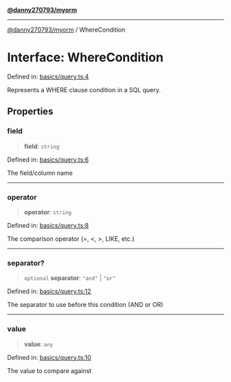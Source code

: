 [**@danny270793/myorm**](../README.md)

***

[@danny270793/myorm](../README.md) / WhereCondition

# Interface: WhereCondition

Defined in: [basics/query.ts:4](https://github.com/danny270793/MyORM/blob/0fac4c292463a918ab1d9675c2a165a9298cb0ae/src/libraries/basics/query.ts#L4)

Represents a WHERE clause condition in a SQL query.

## Properties

### field

> **field**: `string`

Defined in: [basics/query.ts:6](https://github.com/danny270793/MyORM/blob/0fac4c292463a918ab1d9675c2a165a9298cb0ae/src/libraries/basics/query.ts#L6)

The field/column name

***

### operator

> **operator**: `string`

Defined in: [basics/query.ts:8](https://github.com/danny270793/MyORM/blob/0fac4c292463a918ab1d9675c2a165a9298cb0ae/src/libraries/basics/query.ts#L8)

The comparison operator (=, <, >, LIKE, etc.)

***

### separator?

> `optional` **separator**: `"and"` \| `"or"`

Defined in: [basics/query.ts:12](https://github.com/danny270793/MyORM/blob/0fac4c292463a918ab1d9675c2a165a9298cb0ae/src/libraries/basics/query.ts#L12)

The separator to use before this condition (AND or OR)

***

### value

> **value**: `any`

Defined in: [basics/query.ts:10](https://github.com/danny270793/MyORM/blob/0fac4c292463a918ab1d9675c2a165a9298cb0ae/src/libraries/basics/query.ts#L10)

The value to compare against
